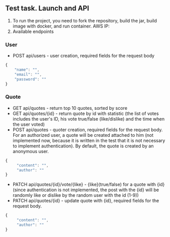 ## Test task. Launch and API
1. To run the project, you need to fork the repository, build the jar, build image with docker, and run container. AWS IP:
2. Available endpoints
### User
- POST api/users - user creation, required fields for the request body 
```js
{
    "name": "", 
    "email": "",
    "password": ""
}
```
### Quote
- GET api/quotes - return top 10 quotes, sorted by score
- GET api/quotes/{id} - return quote by id with statistic (the list of votes includes the user's ID, his vote true/false (like/dislike) and the time when the user voted)
- POST api/quotes - quoter creation, required fields for the request body. For an authorized user, a quote will be created attached to him (not implemented now, because it is written in the test that it is not necessary to implement authentication). By default, the quote is created by an anonymous user.
```js
{
     "content": "",
     "author": ""
}
```
- PATCH api/quotes/{id}/vote/{like} - {like}(true/false) for a quote with {id} (since authentication is not implemented, the post with the {id} will be randomly like or dislike by the random user with the id (1-9))
- PATCH api/quotes/{id} - update quote with {id}, required fields for the request body.
```js
{
     "content": "",
     "author": ""
}
```